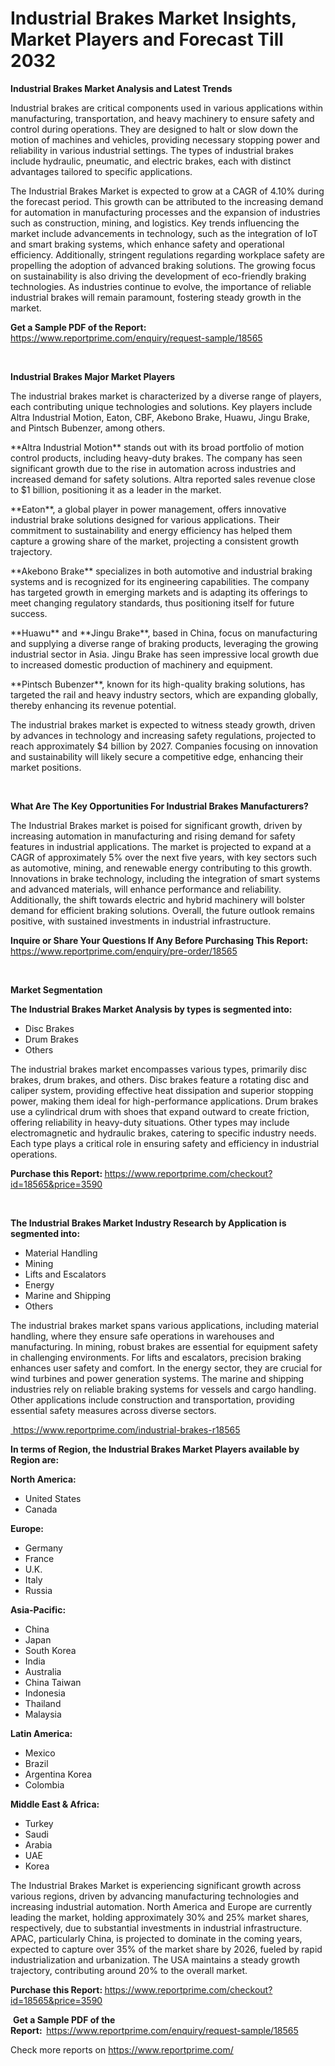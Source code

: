 <p><h1>Industrial Brakes Market Insights, Market Players and Forecast Till 2032</h1></p><p><strong>Industrial Brakes Market Analysis and Latest Trends</strong></p>
<p><p>Industrial brakes are critical components used in various applications within manufacturing, transportation, and heavy machinery to ensure safety and control during operations. They are designed to halt or slow down the motion of machines and vehicles, providing necessary stopping power and reliability in various industrial settings. The types of industrial brakes include hydraulic, pneumatic, and electric brakes, each with distinct advantages tailored to specific applications.</p><p>The Industrial Brakes Market is expected to grow at a CAGR of 4.10% during the forecast period. This growth can be attributed to the increasing demand for automation in manufacturing processes and the expansion of industries such as construction, mining, and logistics. Key trends influencing the market include advancements in technology, such as the integration of IoT and smart braking systems, which enhance safety and operational efficiency. Additionally, stringent regulations regarding workplace safety are propelling the adoption of advanced braking solutions. The growing focus on sustainability is also driving the development of eco-friendly braking technologies. As industries continue to evolve, the importance of reliable industrial brakes will remain paramount, fostering steady growth in the market.</p></p>
<p><strong>Get a Sample PDF of the Report:&nbsp;</strong> <a href="https://www.reportprime.com/enquiry/request-sample/18565?utm_campaign=2197&utm_medium=2&utm_source=Github&utm_content=ia&utm_term=19032025&utm_id=industrial-brakes">https://www.reportprime.com/enquiry/request-sample/18565</a></p>
<p>&nbsp;</p>
<p><strong>Industrial Brakes Major Market Players</strong></p>
<p><p>The industrial brakes market is characterized by a diverse range of players, each contributing unique technologies and solutions. Key players include Altra Industrial Motion, Eaton, CBF, Akebono Brake, Huawu, Jingu Brake, and Pintsch Bubenzer, among others.</p><p>**Altra Industrial Motion** stands out with its broad portfolio of motion control products, including heavy-duty brakes. The company has seen significant growth due to the rise in automation across industries and increased demand for safety solutions. Altra reported sales revenue close to $1 billion, positioning it as a leader in the market.</p><p>**Eaton**, a global player in power management, offers innovative industrial brake solutions designed for various applications. Their commitment to sustainability and energy efficiency has helped them capture a growing share of the market, projecting a consistent growth trajectory.</p><p>**Akebono Brake** specializes in both automotive and industrial braking systems and is recognized for its engineering capabilities. The company has targeted growth in emerging markets and is adapting its offerings to meet changing regulatory standards, thus positioning itself for future success.</p><p>**Huawu** and **Jingu Brake**, based in China, focus on manufacturing and supplying a diverse range of braking products, leveraging the growing industrial sector in Asia. Jingu Brake has seen impressive local growth due to increased domestic production of machinery and equipment.</p><p>**Pintsch Bubenzer**, known for its high-quality braking solutions, has targeted the rail and heavy industry sectors, which are expanding globally, thereby enhancing its revenue potential.</p><p>The industrial brakes market is expected to witness steady growth, driven by advances in technology and increasing safety regulations, projected to reach approximately $4 billion by 2027. Companies focusing on innovation and sustainability will likely secure a competitive edge, enhancing their market positions.</p></p>
<p>&nbsp;</p>
<p><strong>What Are The Key Opportunities For Industrial Brakes Manufacturers?</strong></p>
<p><p>The Industrial Brakes market is poised for significant growth, driven by increasing automation in manufacturing and rising demand for safety features in industrial applications. The market is projected to expand at a CAGR of approximately 5% over the next five years, with key sectors such as automotive, mining, and renewable energy contributing to this growth. Innovations in brake technology, including the integration of smart systems and advanced materials, will enhance performance and reliability. Additionally, the shift towards electric and hybrid machinery will bolster demand for efficient braking solutions. Overall, the future outlook remains positive, with sustained investments in industrial infrastructure.</p></p>
<p><strong>Inquire or Share Your Questions If Any Before Purchasing This Report:</strong> <a href="https://www.reportprime.com/enquiry/pre-order/18565?utm_campaign=2197&utm_medium=2&utm_source=Github&utm_content=ia&utm_term=19032025&utm_id=industrial-brakes">https://www.reportprime.com/enquiry/pre-order/18565</a></p>
<p>&nbsp;</p>
<p><strong>Market Segmentation</strong></p>
<p><strong>The Industrial Brakes Market Analysis by types is segmented into:</strong></p>
<p><ul><li>Disc Brakes</li><li>Drum Brakes</li><li>Others</li></ul></p>
<p><p>The industrial brakes market encompasses various types, primarily disc brakes, drum brakes, and others. Disc brakes feature a rotating disc and caliper system, providing effective heat dissipation and superior stopping power, making them ideal for high-performance applications. Drum brakes use a cylindrical drum with shoes that expand outward to create friction, offering reliability in heavy-duty situations. Other types may include electromagnetic and hydraulic brakes, catering to specific industry needs. Each type plays a critical role in ensuring safety and efficiency in industrial operations.</p></p>
<p><strong>Purchase this Report:&nbsp;</strong><a href="https://www.reportprime.com/checkout?id=18565&price=3590&utm_campaign=2197&utm_medium=2&utm_source=Github&utm_content=ia&utm_term=19032025&utm_id=industrial-brakes">https://www.reportprime.com/checkout?id=18565&price=3590</a></p>
<p>&nbsp;</p>
<p><strong>The Industrial Brakes Market Industry Research by Application is segmented into:</strong></p>
<p><ul><li>Material Handling</li><li>Mining</li><li>Lifts and Escalators</li><li>Energy</li><li>Marine and Shipping</li><li>Others</li></ul></p>
<p><p>The industrial brakes market spans various applications, including material handling, where they ensure safe operations in warehouses and manufacturing. In mining, robust brakes are essential for equipment safety in challenging environments. For lifts and escalators, precision braking enhances user safety and comfort. In the energy sector, they are crucial for wind turbines and power generation systems. The marine and shipping industries rely on reliable braking systems for vessels and cargo handling. Other applications include construction and transportation, providing essential safety measures across diverse sectors.</p></p>
<p><a href="https://www.reportprime.com/industrial-brakes-r18565?utm_campaign=2197&utm_medium=2&utm_source=Github&utm_content=ia&utm_term=19032025&utm_id=industrial-brakes">&nbsp;https://www.reportprime.com/industrial-brakes-r18565</a></p>
<p><strong>In terms of Region, the Industrial Brakes Market Players available by Region are:</strong></p>
<p>
    <p> <strong> North America: </strong>
        <ul>
            <li>United States</li>
            <li>Canada</li>
        </ul>
        </p> 
    <p> <strong> Europe: </strong>
        <ul>
            <li>Germany</li>
            <li>France</li>
            <li>U.K.</li>
            <li>Italy</li>
            <li>Russia</li>
        </ul>
        </p> 
    <p> <strong> Asia-Pacific: </strong>
        <ul>
            <li>China</li>
            <li>Japan</li>
            <li>South Korea</li>
            <li>India</li>
            <li>Australia</li>
            <li>China Taiwan</li>
            <li>Indonesia</li>
            <li>Thailand</li>
            <li>Malaysia</li>
        </ul>
        </p> 
    <p> <strong> Latin America: </strong>
        <ul>
            <li>Mexico</li>
            <li>Brazil</li>
            <li>Argentina Korea</li>
            <li>Colombia</li>
        </ul>
        </p> 
    <p> <strong> Middle East & Africa: </strong>
        <ul>
            <li>Turkey</li>
            <li>Saudi</li>
            <li>Arabia</li>
            <li>UAE</li>
            <li>Korea</li>
        </ul>
    </p>
    </p>
<p><p>The Industrial Brakes Market is experiencing significant growth across various regions, driven by advancing manufacturing technologies and increasing industrial automation. North America and Europe are currently leading the market, holding approximately 30% and 25% market shares, respectively, due to substantial investments in industrial infrastructure. APAC, particularly China, is projected to dominate in the coming years, expected to capture over 35% of the market share by 2026, fueled by rapid industrialization and urbanization. The USA maintains a steady growth trajectory, contributing around 20% to the overall market.</p></p>
<p><strong>Purchase this Report: </strong><a href="https://www.reportprime.com/checkout?id=18565&price=3590&utm_campaign=2197&utm_medium=2&utm_source=Github&utm_content=ia&utm_term=19032025&utm_id=industrial-brakes">https://www.reportprime.com/checkout?id=18565&price=3590</a></p>
<p>&nbsp;<strong>Get a Sample PDF of the Report:&nbsp;&nbsp;</strong><a href="https://www.reportprime.com/enquiry/request-sample/18565?utm_campaign=2197&utm_medium=2&utm_source=Github&utm_content=ia&utm_term=19032025&utm_id=industrial-brakes">https://www.reportprime.com/enquiry/request-sample/18565</a></p>
<p><strong></strong></p>
<p>Check more reports on <a href="https://www.reportprime.com/?utm_campaign=2197&utm_medium=2&utm_source=Github&utm_content=ia&utm_term=19032025&utm_id=industrial-brakes">https://www.reportprime.com/</a></p>